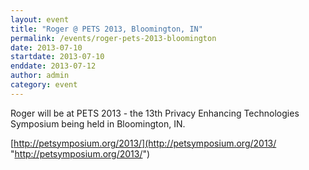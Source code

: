 ```yaml
---
layout: event
title: "Roger @ PETS 2013, Bloomington, IN"
permalink: /events/roger-pets-2013-bloomington
date: 2013-07-10
startdate: 2013-07-10
enddate: 2013-07-12
author: admin
category: event
---
```


Roger will be at PETS 2013 - the 13th Privacy Enhancing Technologies Symposium being held in Bloomington, IN.

[http://petsymposium.org/2013/](http://petsymposium.org/2013/ "http://petsymposium.org/2013/")

